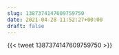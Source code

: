 ```yaml
---
slug: 1387374147609759750
date: 2021-04-28 11:52:27+00:00
draft: false
---
```


{{< tweet 1387374147609759750 >}}
